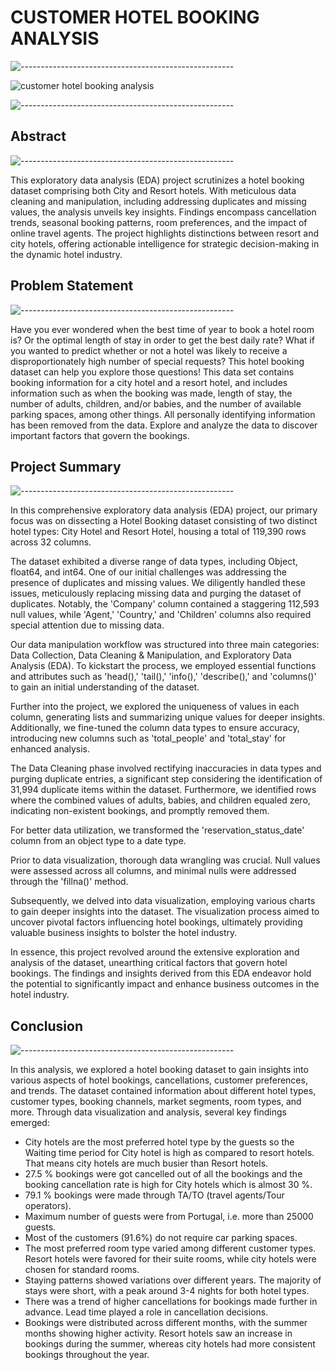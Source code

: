 # CUSTOMER HOTEL BOOKING ANALYSIS
![-----------------------------------------------------](https://raw.githubusercontent.com/andreasbm/readme/master/assets/lines/rainbow.png)


![customer hotel booking analysis](https://github.com/RAm-SaGar-863/Hotel-Booking-Exploratory-Data-Analysis_Capston_Project_1/assets/128234583/04239dd6-4f15-469c-9c86-945bf8e77dc3)


![-----------------------------------------------------](https://raw.githubusercontent.com/andreasbm/readme/master/assets/lines/rainbow.png)


## Abstract
![-----------------------------------------------------](https://raw.githubusercontent.com/andreasbm/readme/master/assets/lines/rainbow.png)

This exploratory data analysis (EDA) project scrutinizes a hotel booking dataset comprising both City and Resort hotels. With meticulous data cleaning and manipulation, including addressing duplicates and missing values, the analysis unveils key insights. Findings encompass cancellation trends, seasonal booking patterns, room preferences, and the impact of online travel agents. The project highlights distinctions between resort and city hotels, offering actionable intelligence for strategic decision-making in the dynamic hotel industry.

## Problem Statement
![-----------------------------------------------------](https://raw.githubusercontent.com/andreasbm/readme/master/assets/lines/rainbow.png)

Have you ever wondered when the best time of year to book a hotel room is? Or the optimal length of stay in order to get the best daily rate? What if you wanted to predict whether or not a hotel was likely to receive a disproportionately high number of special requests? This hotel booking dataset can help you explore those questions! This data set contains booking information for a city hotel and a resort hotel, and includes information such as when the booking was made, length of stay, the number of adults, children, and/or babies, and the number of available parking spaces, among other things. All personally identifying information has been removed from the data. Explore and analyze the data to discover important factors that govern the bookings.


## Project Summary
![-----------------------------------------------------](https://raw.githubusercontent.com/andreasbm/readme/master/assets/lines/rainbow.png)

In this comprehensive exploratory data analysis (EDA) project, our primary focus was on dissecting a Hotel Booking dataset consisting of two distinct hotel types: City Hotel and Resort Hotel, housing a total of 119,390 rows across 32 columns.

The dataset exhibited a diverse range of data types, including Object, float64, and int64. One of our initial challenges was addressing the presence of duplicates and missing values. We diligently handled these issues, meticulously replacing missing data and purging the dataset of duplicates. Notably, the 'Company' column contained a staggering 112,593 null values, while 'Agent,' 'Country,' and 'Children' columns also required special attention due to missing data.

Our data manipulation workflow was structured into three main categories: Data Collection, Data Cleaning & Manipulation, and Exploratory Data Analysis (EDA). To kickstart the process, we employed essential functions and attributes such as 'head(),' 'tail(),' 'info(),' 'describe(),' and 'columns()' to gain an initial understanding of the dataset.

Further into the project, we explored the uniqueness of values in each column, generating lists and summarizing unique values for deeper insights. Additionally, we fine-tuned the column data types to ensure accuracy, introducing new columns such as 'total_people' and 'total_stay' for enhanced analysis.

The Data Cleaning phase involved rectifying inaccuracies in data types and purging duplicate entries, a significant step considering the identification of 31,994 duplicate items within the dataset. Furthermore, we identified rows where the combined values of adults, babies, and children equaled zero, indicating non-existent bookings, and promptly removed them.

For better data utilization, we transformed the 'reservation_status_date' column from an object type to a date type.

Prior to data visualization, thorough data wrangling was crucial. Null values were assessed across all columns, and minimal nulls were addressed through the 'fillna()' method.

Subsequently, we delved into data visualization, employing various charts to gain deeper insights into the dataset. The visualization process aimed to uncover pivotal factors influencing hotel bookings, ultimately providing valuable business insights to bolster the hotel industry.

In essence, this project revolved around the extensive exploration and analysis of the dataset, unearthing critical factors that govern hotel bookings. The findings and insights derived from this EDA endeavor hold the potential to significantly impact and enhance business outcomes in the hotel industry.

## Conclusion
![-----------------------------------------------------](https://raw.githubusercontent.com/andreasbm/readme/master/assets/lines/rainbow.png)

In this analysis, we explored a hotel booking dataset to gain insights into various aspects of hotel bookings, cancellations, customer preferences, and trends. The dataset contained information about different hotel types, customer types, booking channels, market segments, room types, and more. Through data visualization and analysis, several key findings emerged:

- City hotels are the most preferred hotel type by the guests so the Waiting time period for City hotel is high as compared to resort hotels. That means city hotels are much busier than Resort hotels.
- 27.5 % bookings were got cancelled out of all the bookings and the booking cancellation rate is high for City hotels which is almost 30 %.
- 79.1 % bookings were made through TA/TO (travel agents/Tour operators).
- Maximum number of guests were from Portugal, i.e. more than 25000 guests.
- Most of the customers (91.6%) do not require car parking spaces.
- The most preferred room type varied among different customer types. Resort hotels were favored for their suite rooms, while city hotels were chosen for standard rooms.
- Staying patterns showed variations over different years. The majority of stays were short, with a peak around 3-4 nights for both hotel types.
- There was a trend of higher cancellations for bookings made further in advance. Lead time played a role in cancellation decisions.
- Bookings were distributed across different months, with the summer months showing higher activity. Resort hotels saw an increase in bookings during the summer, whereas city hotels had more consistent bookings throughout the year.


